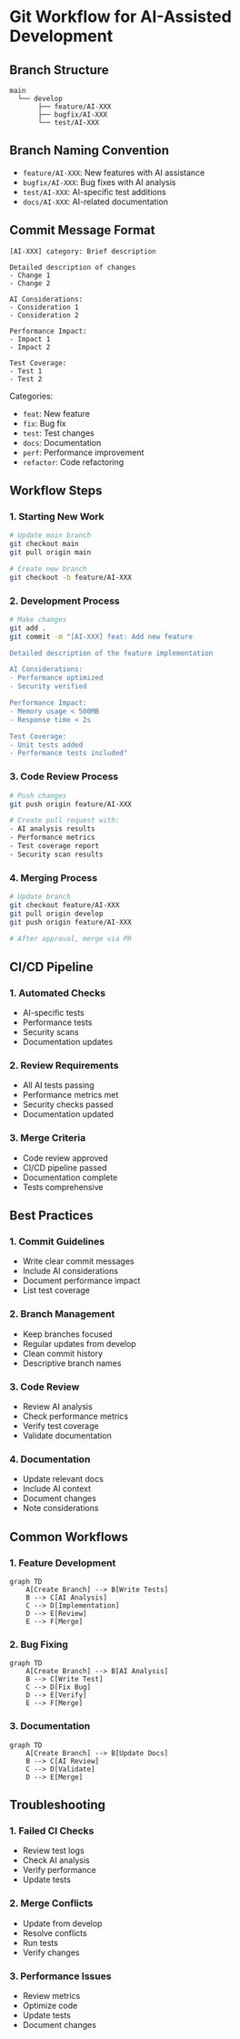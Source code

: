# Git Workflow for AI-Assisted Development

## Branch Structure

```
main
  └── develop
       ├── feature/AI-XXX
       ├── bugfix/AI-XXX
       └── test/AI-XXX
```

## Branch Naming Convention

- `feature/AI-XXX`: New features with AI assistance
- `bugfix/AI-XXX`: Bug fixes with AI analysis
- `test/AI-XXX`: AI-specific test additions
- `docs/AI-XXX`: AI-related documentation

## Commit Message Format

```
[AI-XXX] category: Brief description

Detailed description of changes
- Change 1
- Change 2

AI Considerations:
- Consideration 1
- Consideration 2

Performance Impact:
- Impact 1
- Impact 2

Test Coverage:
- Test 1
- Test 2
```

Categories:
- `feat`: New feature
- `fix`: Bug fix
- `test`: Test changes
- `docs`: Documentation
- `perf`: Performance improvement
- `refactor`: Code refactoring

## Workflow Steps

### 1. Starting New Work

```bash
# Update main branch
git checkout main
git pull origin main

# Create new branch
git checkout -b feature/AI-XXX
```

### 2. Development Process

```bash
# Make changes
git add .
git commit -m "[AI-XXX] feat: Add new feature

Detailed description of the feature implementation

AI Considerations:
- Performance optimized
- Security verified

Performance Impact:
- Memory usage < 500MB
- Response time < 2s

Test Coverage:
- Unit tests added
- Performance tests included"
```

### 3. Code Review Process

```bash
# Push changes
git push origin feature/AI-XXX

# Create pull request with:
- AI analysis results
- Performance metrics
- Test coverage report
- Security scan results
```

### 4. Merging Process

```bash
# Update branch
git checkout feature/AI-XXX
git pull origin develop
git push origin feature/AI-XXX

# After approval, merge via PR
```

## CI/CD Pipeline

### 1. Automated Checks
- AI-specific tests
- Performance tests
- Security scans
- Documentation updates

### 2. Review Requirements
- All AI tests passing
- Performance metrics met
- Security checks passed
- Documentation updated

### 3. Merge Criteria
- Code review approved
- CI/CD pipeline passed
- Documentation complete
- Tests comprehensive

## Best Practices

### 1. Commit Guidelines
- Write clear commit messages
- Include AI considerations
- Document performance impact
- List test coverage

### 2. Branch Management
- Keep branches focused
- Regular updates from develop
- Clean commit history
- Descriptive branch names

### 3. Code Review
- Review AI analysis
- Check performance metrics
- Verify test coverage
- Validate documentation

### 4. Documentation
- Update relevant docs
- Include AI context
- Document changes
- Note considerations

## Common Workflows

### 1. Feature Development
```mermaid
graph TD
    A[Create Branch] --> B[Write Tests]
    B --> C[AI Analysis]
    C --> D[Implementation]
    D --> E[Review]
    E --> F[Merge]
```

### 2. Bug Fixing
```mermaid
graph TD
    A[Create Branch] --> B[AI Analysis]
    B --> C[Write Test]
    C --> D[Fix Bug]
    D --> E[Verify]
    E --> F[Merge]
```

### 3. Documentation
```mermaid
graph TD
    A[Create Branch] --> B[Update Docs]
    B --> C[AI Review]
    C --> D[Validate]
    D --> E[Merge]
```

## Troubleshooting

### 1. Failed CI Checks
- Review test logs
- Check AI analysis
- Verify performance
- Update tests

### 2. Merge Conflicts
- Update from develop
- Resolve conflicts
- Run tests
- Verify changes

### 3. Performance Issues
- Review metrics
- Optimize code
- Update tests
- Document changes
